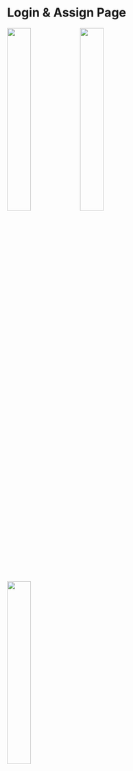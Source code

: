 # Login & Assign Page

<img src="https://user-images.githubusercontent.com/108450957/211133235-f13c6b59-9c06-45e9-96e9-c3d7bf11fc7a.png"  width="33%" height="33%"/> <img src="https://user-images.githubusercontent.com/108450957/211133250-f8552b8a-4b49-4abd-ac36-a76274e1c724.png"  width="33%" height="33%"/>
<img src="https://user-images.githubusercontent.com/108450957/211133268-321d3a42-5cc2-4820-82ee-0c77734f4dde.png"  width="33%" height="33%"/>
